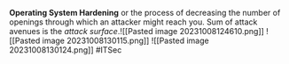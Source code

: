 
**Operating System Hardening** or the process of decreasing the number of openings through which an attacker might reach you.
Sum of attack avenues is the *attack surface*.![[Pasted image 20231008124610.png]]
![[Pasted image 20231008130115.png]]
![[Pasted image 20231008130124.png]]
#ITSec